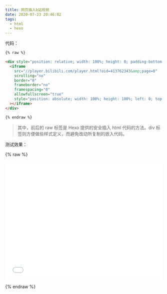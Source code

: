 ```yaml
---
title: 网页插入b站视频
date: 2020-07-23 20:46:02
tags:
  - html
  - hexo
---
```


代码：

```html
{% raw %}

<div style="position: relative; width: 100%; height: 0; padding-bottom: 75%;">
  <iframe
    src="//player.bilibili.com/player.html?aid=413762343&amp;page=0"
    scrolling="no"
    border="0"
    frameborder="no"
    framespacing="0"
    allowfullscreen="true"
    style="position: absolute; width: 100%; height: 100%; left: 0; top: 0;"
  ></iframe>
</div>

{% endraw %}
```

> 其中，前后的 raw 标签是 Hexo 提供的安全插入 html 代码的方法。div 标签则方便做些样式定义，而避免改动所复制的嵌入代码。

测试效果：

{% raw %}

<div style="position: relative; width: 100%; height: 0; padding-bottom: 75%;"><iframe src="//player.bilibili.com/player.html?aid=413762343&amp;page=0" scrolling="no" border="0" frameborder="no" framespacing="0" allowfullscreen="true" style="position: absolute; width: 100%; height: 100%; left: 0; top: 0;"></iframe></div>

{% endraw %}
